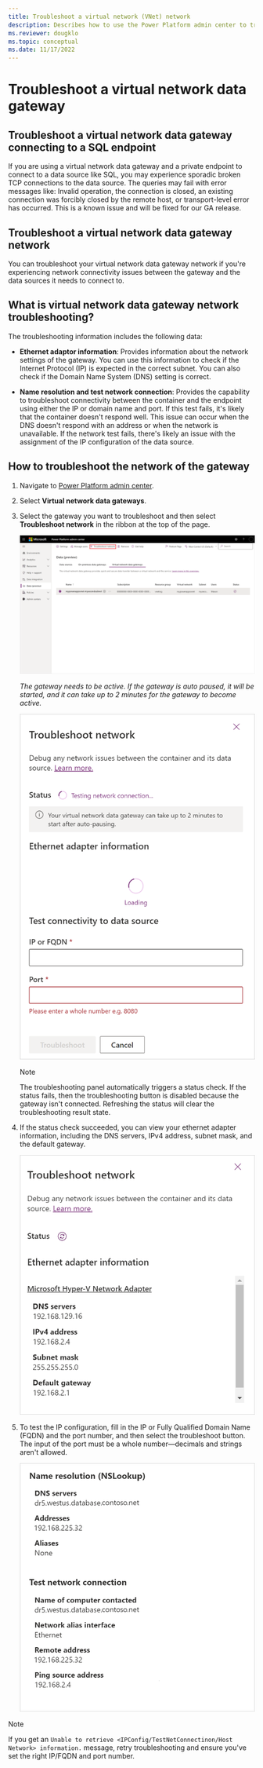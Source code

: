 ```yaml
---
title: Troubleshoot a virtual network (VNet) network
description: Describes how to use the Power Platform admin center to troubleshoot network connectivity issues between a virtual network data gateway and the data source.
ms.reviewer: dougklo
ms.topic: conceptual
ms.date: 11/17/2022
---
```


# Troubleshoot a virtual network data gateway
## Troubleshoot a virtual network data gateway connecting to a SQL endpoint

If you are using a virtual network data gateway and a private endpoint to connect to a data source like SQL, you may experience sporadic broken TCP connections to the data source. The queries may fail with error messages like: Invalid operation, the connection is closed, an existing connection was forcibly closed by the remote host, or transport-level error has occurred. This is a known issue and will be fixed for our GA release.

## Troubleshoot a virtual network data gateway network

You can troubleshoot your virtual network data gateway network if you're experiencing network connectivity issues between the gateway and the data sources it needs to connect to.

## What is virtual network data gateway network troubleshooting?

The troubleshooting information includes the following data:

* **Ethernet adaptor information**: Provides information about the network settings of the gateway. You can use this  information to check if the Internet Protocol (IP) is expected in the correct subnet. You can also check if the Domain Name System (DNS) setting is correct.

* **Name resolution and test network connection**: Provides the capability to troubleshoot connectivity between the container and the endpoint using either the IP or domain name and port. If this test fails, it's likely that the container doesn't respond well. This issue can occur when the DNS doesn't respond with an address or when the network is unavailable. If the network test fails, there's likely an issue with the assignment of the IP configuration of the data source.

## How to troubleshoot the network of the gateway

1. Navigate to [Power Platform admin center](https://admin.powerplatform.microsoft.com/ext/DataGateways).

2. Select **Virtual network data gateways**.

3. Select the gateway you want to troubleshoot and then select **Troubleshoot network** in the ribbon at the top of the page.

   [![Image of the Power Query admin center with Data (preview) menu item open, a gateway selected, and the Troubleshoot network selection emphasized.](media/troubleshoot-data-gateway/troubleshoot-network.png)](media/troubleshoot-data-gateway/troubleshoot-network.png#lightbox)

   _The gateway needs to be active. If the gateway is auto paused, it will be started, and it can take up to 2 minutes for the gateway to become active._

   ![Image of the Troubleshoot network panel while the network connection is being tested.](media/troubleshoot-data-gateway/testing-network-connection.png)

   >[!Note]
   >The troubleshooting panel automatically triggers a status check. If the status fails, then the troubleshooting button is disabled because the gateway isn't connected. Refreshing the status will clear the troubleshooting result state.

4. If the status check succeeded, you can view your ethernet adapter information, including the DNS servers, IPv4 address, subnet mask, and the default gateway.

   ![Image of the Troubleshoot network panel after the status check succeeded, with IP values displayed for DN servers, IPv4 address, Subnet mask, and Default gateway.](media/troubleshoot-data-gateway/status-check-succeeded.png)

5. To test the IP configuration, fill in the IP or Fully Qualified Domain Name (FQDN) and the port number, and then select the troubleshoot button. The input of the port must be a whole number&mdash;decimals and strings aren't allowed.

   ![Image of Name resolution panel with values for DNS servers, Addresses, Aliases, Name of computer contacted, Network alias interface, Remote address, and Ping source address.](media/troubleshoot-data-gateway/test-ip-configuration.png)
  
>[!Note]
>If you get an `Unable to retrieve <IPConfig/TestNetConnectinon/Host Network> information.` message, retry troubleshooting and ensure you've set the right IP/FQDN and port number.
